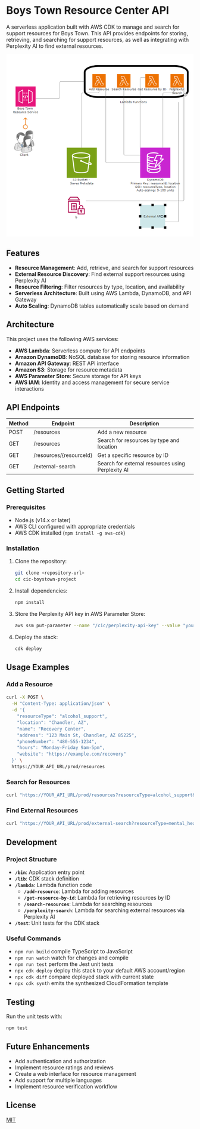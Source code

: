 # Boys Town Resource Center API

A serverless application built with AWS CDK to manage and search for support resources for Boys Town. This API provides endpoints for storing, retrieving, and searching for support resources, as well as integrating with Perplexity AI to find external resources.

![Architecture](architecture.png.png)

## Features

- **Resource Management**: Add, retrieve, and search for support resources
- **External Resource Discovery**: Find external support resources using Perplexity AI
- **Resource Filtering**: Filter resources by type, location, and availability
- **Serverless Architecture**: Built using AWS Lambda, DynamoDB, and API Gateway
- **Auto Scaling**: DynamoDB tables automatically scale based on demand

## Architecture

This project uses the following AWS services:

- **AWS Lambda**: Serverless compute for API endpoints
- **Amazon DynamoDB**: NoSQL database for storing resource information
- **Amazon API Gateway**: REST API interface
- **Amazon S3**: Storage for resource metadata
- **AWS Parameter Store**: Secure storage for API keys
- **AWS IAM**: Identity and access management for secure service interactions

## API Endpoints

| Method | Endpoint | Description |
|--------|----------|-------------|
| POST | /resources | Add a new resource |
| GET | /resources | Search for resources by type and location |
| GET | /resources/{resourceId} | Get a specific resource by ID |
| GET | /external-search | Search for external resources using Perplexity AI |

## Getting Started

### Prerequisites

- Node.js (v14.x or later)
- AWS CLI configured with appropriate credentials
- AWS CDK installed (`npm install -g aws-cdk`)

### Installation

1. Clone the repository:
   ```bash
   git clone <repository-url>
   cd cic-boystown-project
   ```

2. Install dependencies:
   ```bash
   npm install
   ```

3. Store the Perplexity API key in AWS Parameter Store:
   ```bash
   aws ssm put-parameter --name "/cic/perplexity-api-key" --value "your-perplexity-api-key" --type "SecureString" --overwrite
   ```

4. Deploy the stack:
   ```bash
   cdk deploy
   ```

## Usage Examples

### Add a Resource

```bash
curl -X POST \
  -H "Content-Type: application/json" \
  -d '{
    "resourceType": "alcohol_support",
    "location": "Chandler, AZ",
    "name": "Recovery Center",
    "address": "123 Main St, Chandler, AZ 85225",
    "phoneNumber": "480-555-1234",
    "hours": "Monday-Friday 9am-5pm",
    "website": "https://example.com/recovery"
  }' \
  https://YOUR_API_URL/prod/resources
```

### Search for Resources

```bash
curl "https://YOUR_API_URL/prod/resources?resourceType=alcohol_support&location=Chandler"
```

### Find External Resources

```bash
curl "https://YOUR_API_URL/prod/external-search?resourceType=mental_health&location=Phoenix,%20AZ"
```

## Development

### Project Structure

- **`/bin`**: Application entry point
- **`/lib`**: CDK stack definition
- **`/lambda`**: Lambda function code
  - **`/add-resource`**: Lambda for adding resources
  - **`/get-resource-by-id`**: Lambda for retrieving resources by ID
  - **`/search-resources`**: Lambda for searching resources
  - **`/perplexity-search`**: Lambda for searching external resources via Perplexity AI
- **`/test`**: Unit tests for the CDK stack

### Useful Commands

* `npm run build`   compile TypeScript to JavaScript
* `npm run watch`   watch for changes and compile
* `npm run test`    perform the Jest unit tests
* `npx cdk deploy`  deploy this stack to your default AWS account/region
* `npx cdk diff`    compare deployed stack with current state
* `npx cdk synth`   emits the synthesized CloudFormation template

## Testing

Run the unit tests with:
```bash
npm test
```

## Future Enhancements

- Add authentication and authorization
- Implement resource ratings and reviews
- Create a web interface for resource management
- Add support for multiple languages
- Implement resource verification workflow

## License

[MIT](LICENSE)

